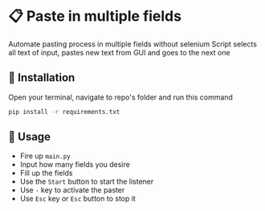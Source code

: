 # 📋 Paste in multiple fields

Automate pasting process in multiple fields without selenium
Script selects all text of input, pastes new text from GUI and goes to the next one

## 🔧 Installation  
Open your terminal, navigate to repo's folder and run this command
```bash
pip install -r requirements.txt
```

## 🎨 Usage
- Fire up `main.py`  
- Input how many fields you desire
- Fill up the fields
- Use the `Start` button to start the listener
- Use `-` key to activate the paster
- Use `Esc` key or `Esc` button to stop it
